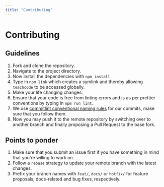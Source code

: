 ```yaml
---
title: "Contributing"
---
```


# Contributing

## Guidelines

1. Fork and clone the repository.
2. Navigate to the project directory.
3. Now install the dependencies with `npm install`
4. Type in `npm link` which creates a symlink and thereby allowing `teachcode` to be accessed globally.
5. Make your life changing changes.
6. Ensure that your code is free from linting errors and is as per prettier conventions by typing in `npm run lint`.
7. We use [commitlint conventional naming rules](https://www.npmjs.com/package/@commitlint/config-conventional#rules) for our commits, make sure that you follow them.
8. Now you may push it to the remote repository by switching over to another branch and finally proposing a Pull Request to the base fork.

## Points to ponder

1. Make sure that you submit an issue first if you have something in mind that you're willing to work on.
2. Follow a `rebase` strategy to update your remote branch with the latest changes.
3. Prefix your branch names with `feat/`, `docs/` or `hotfix/` for feature proposals, docs-related and bug fixes, respectively.
